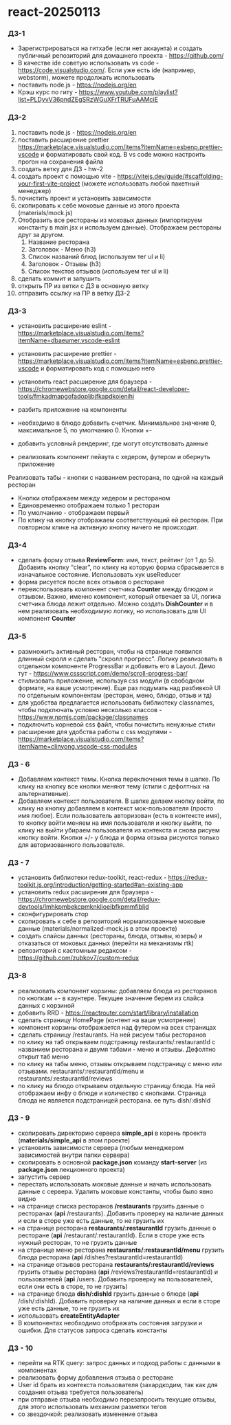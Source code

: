 # react-20250113

### ДЗ-1

- Зарегистрироваться на гитхабе (если нет аккаунта) и создать публичный репозиторий для домашнего проекта - https://github.com/
- В качестве ide советую использовать vs code - https://code.visualstudio.com/. Если уже есть ide (например, webstorm), можете продолжать использовать
- поставить node.js - https://nodejs.org/en
- Крэш курс по гиту - https://www.youtube.com/playlist?list=PLDyvV36pndZEgSRzWGuXFrTRUFuAAMciE

### ДЗ-2

1. поставить node.js - https://nodejs.org/en
2. поставить расширение prettier https://marketplace.visualstudio.com/items?itemName=esbenp.prettier-vscode и форматировать свой код. В vs code можно настроить прогон на сохранения файла
3. создать ветку для ДЗ - hw-2
4. создать проект с помощью vite - https://vitejs.dev/guide/#scaffolding-your-first-vite-project (можете использовать любой пакетный менеджер)
5. почистить проект и установить зависимости
6. скопировать к себе моковые данные из этого проекта (materials/mock.js)
7. Отобразить все рестораны из моковых данных (импортируем константу в main.jsx и используем данные). Отображаем рестораны друг за другом.
   1. Название ресторана
   2. Заголовок - Меню (h3)
   3. Список названий блюд (используем тег ul и li)
   4. Заголовок - Отзывы (h3)
   5. Список текстов отзывов (используем тег ul и li)
8. сделать коммит и запушить
9. открыть ПР из ветки с ДЗ в основную ветку
10. отправить ссылку на ПР в ветку ДЗ-2

### ДЗ-3

- установить расширение eslint - https://marketplace.visualstudio.com/items?itemName=dbaeumer.vscode-eslint
- установить расширение prettier - https://marketplace.visualstudio.com/items?itemName=esbenp.prettier-vscode и форматировать код с помощью него
- установить react расширение для браузера - https://chromewebstore.google.com/detail/react-developer-tools/fmkadmapgofadopljbjfkapdkoienihi

- разбить приложение на компоненты
- необходимо в блюдо добавить счетчик. Минимальное значение 0, максимальное 5, по умолчанию 0. Кнопки +-
- добавить условный рендеринг, где могут отсутствовать данные
- реализовать компонент лейаута с хедером, футером и обернуть приложение

Реализовать табы - кнопки с названием ресторана, по одной на каждый ресторан

- Кнопки отображаем между хедером и рестораном
- Единовременно отображаем только 1 ресторан
- По умолчанию - отображаем первый
- По клику на кнопку отображаем соответствующий ей ресторан. При повторном клике на активную кнопку ничего не происходит.

### ДЗ-4

- сделать форму отзыва **ReviewForm**: имя, текст, рейтинг (от 1 до 5). Добавить кнопку “clear”, по клику на которую форма сбрасывается в изначальное состояние. Использовать хук useReducer
- форма рисуется после всех отзывов о ресторане
- переиспользовать компонент счетчика **Counter** между блюдом и отзывом. Важно, именно компонент, который отвечает за UI, логика счетчика блюда лежит отдельно. Можно создать **DishCounter** и в нем реализовать необходимую логику, но использовать для UI компонент **Counter**

### ДЗ-5

- размножить активный ресторан, чтобы на странице появился длинный скролл и сделать "скролл прогресс". Логику реализовать в отдельном компоненте ProgressBar и добавить его в Layout. Демо тут - https://www.cssscript.com/demo/scroll-progress-bar/
- стилизовать приложение, используя css модули (в свободном формате, на ваше усмотрение). Еще раз подумать над разбивкой UI по отдельным компонентам (ресторан, меню, блюдо, отзыв и тд)
- для удобства предлагается использовать библиотеку classnames, чтобы подключать условно несколько классов - https://www.npmjs.com/package/classnames
- подключить корневой css файл, чтобы почистить ненужные стили
- расширение для удобства работы с css модулями - https://marketplace.visualstudio.com/items?itemName=clinyong.vscode-css-modules

### ДЗ - 6

- Добавляем контекст темы. Кнопка переключения темы в шапке. По клику на кнопку все кнопки меняют тему (стили с дефолтных на альтернативные).
- Добавляем контекст пользователя. В шапке делаем кнопку войти, по клику на кнопку добавляем в контекст мок-пользователя (просто имя любое). Если пользователь авторизован (есть в контексте имя), то кнопку войти меняем на имя пользователя и кнопку выйти, по клику на выйти убираем пользователя из контекста и снова рисуем кнопку войти. Кнопки +/- у блюда и форма отзыва рисуются только для авторизованного пользователя.

### ДЗ - 7

- установить библиотеки redux-toolkit, react-redux - https://redux-toolkit.js.org/introduction/getting-started#an-existing-app
- установить redux расширения для браузера - https://chromewebstore.google.com/detail/redux-devtools/lmhkpmbekcpmknklioeibfkpmmfibljd
- сконфигурировать стор
- скопировать к себе в репозиторий нормализованные моковые данные (materials/normalized-mock.js в этом проекте)
- создать слайсы данных (рестораны, блюда, отзывы, юзеры) и отказаться от моковых данных (перейти на механизмы rtk)
- репозиторий с кастомным редаксом - https://github.com/zubkov7/custom-redux

### ДЗ-8

- реализовать компонент корзины: добавляем блюда из ресторанов по кнопкам +- в каунтере. Текущее значение берем из слайса данных с корзиной
- добавить RRD - https://reactrouter.com/start/library/installation
- сделать страницу HomePage (контент на ваше усмотрение)
- компонент корзины отображается над футером на всех страницах
- сделать страницу /restaurants. На ней рисуем табы ресторанов
- по клику на таб открываем подстраницу restaurants/:restaurantId с названием ресторана и двумя табами - меню и отзывы. Дефолтно открыт таб меню
- по клику на табы меню, отзывы открываем подстраницу с меню или отзывами. restaurants/:restaurantId/menu и restaurants/:restaurantId/reviews
- по клику на блюдо открываем отдельную страницу блюда. На ней отображаем инфу о блюде и количество с кнопками. Страница блюда не является подстраницей ресторана. ее путь dish/:dishId

### ДЗ - 9

- скопировать директорию сервера **simple_api** в корень проекта (**materials/simple_api** в этом проекте)
- установить зависимости сервера (любым менеджером зависимостей внутри папки сервера)
- скопировать в основной **package.json** команду **start-server** (из **package.json** лекционного проекта)
- запустить сервер
- перестать использовать моковые данные и начать использовать данные с сервера. Удалить моковые константы, чтобы было явно видно
- на странице списка ресторанов **/restaurants** грузить данные о ресторанах (**api** /restaurants). Добавить проверку на наличие данных и если в сторе уже есть данные, то не грузить их
- на странице ресторана **restaurants/:restaurantId** грузить данные о ресторане (**api** /restaurant/:restaurantId). Если в сторе уже есть нужный ресторан, то не грузить данные
- на странице меню ресторана **restaurants/:restaurantId/menu** грузить блюда ресторана (**api** /dishes?restaurantId=restaurantId)
- на странице отзывов ресторана **restaurants/:restaurantId/reviews** грузить отзывы ресторана (**api** /reviews?restaurantId=restaurantId) и пользователей (**api** /users. Добавить проверку на пользователей, если они есть в сторе, то не грузить)
- на странице блюда **dish/:dishId** грузить данные о блюде (**api** /dish/:dishId). Добавить проверку на наличие данных и если в сторе уже есть данные, то не грузить их
- использовать **createEntityAdapter**
- В компонентах необходимо отображать состояния загрузки и ошибки. Для статусов запроса сделать константы

### ДЗ - 10

- перейти на RTK query: запрос данных и подход работы с данными в компонентах
- реализовать форму добавления отзыва о ресторане
- User id брать из контекста пользователя (захардкодим, так как для создания отзыва требуется пользователь)
- при отправке отзыва необходимо перезапросить текущие отзывы, для этого использовать механизм разметки тегов
- со звездочкой: реализовать изменение отзыва
